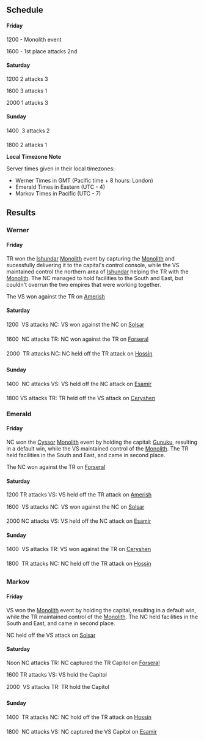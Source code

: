 ## Schedule

#### Friday

1200 - Monolith event

1600 - 1st place attacks 2nd

#### Saturday

1200 2 attacks 3

1600 3 attacks 1

2000 1 attacks 3

#### Sunday

1400  3 attacks 2

1800 2 attacks 1

<b>Local Timezone Note</b>

Server times given in their local timezones:

- Werner Times in GMT (Pacific time + 8 hours: London)
- Emerald Times in Eastern (UTC - 4)
- Markov Times in Pacific (UTC - 7)

## Results

### Werner

#### Friday

TR won the [Ishundar](../locations/Ishundar.md) [Monolith](../items/Monolith.md)
event by capturing the [Monolith](../items/Monolith.md) and sucessfully
delivering it to the capital's control console, while the VS maintained control
the northern area of [Ishundar](../locations/Ishundar.md) helping the TR with
the [Monolith](../items/Monolith.md). The NC managed to hold facilities to the
South and East, but couldn't overrun the two empires that were working together.

The VS won against the TR on [Amerish](../locations/Amerish.md)

#### Saturday

1200  VS attacks NC: VS won against the NC on [Solsar](../locations/Solsar.md)

1600  NC attacks TR: NC won against the TR on
[Forseral](../locations/Forseral.md)

2000  TR attacks NC: NC held off the TR attack on
[Hossin](../locations/Hossin.md)

#### Sunday

1400  NC attacks VS: VS held off the NC attack on
[Esamir](../locations/Esamir.md)

1800 VS attacks TR: TR held off the VS attack on
[Ceryshen](../locations/Ceryshen.md)

### Emerald

#### Friday

NC won the [Cyssor](../locations/Cyssor.md) [Monolith](../items/Monolith.md)
event by holding the capital: [Gunuku](../facilities/Gunuku.md), resulting in a
default win, while the VS maintained control of the
[Monolith](../items/Monolith.md). The TR held facilities in the South and East,
and came in second place.

The NC won against the TR on [Forseral](../locations/Forseral.md)

#### Saturday

1200 TR attacks VS: VS held off the TR attack on
[Amerish](../locations/Amerish.md)

1600  VS attacks NC: VS won against the NC on [Solsar](../locations/Solsar.md)

2000 NC attacks VS: VS held off the NC attack on
[Esamir](../locations/Esamir.md)

#### Sunday

1400  VS attacks TR: VS won against the TR on
[Ceryshen](../locations/Ceryshen.md)

1800  TR attacks NC: NC held off the TR attack on
[Hossin](../locations/Hossin.md)

### Markov

#### Friday

VS won the [Monolith](../items/Monolith.md) event by holding the capital,
resulting in a default win, while the TR maintained control of the
[Monolith](../items/Monolith.md). The NC held facilities in the South and East,
and came in second place.

NC held off the VS attack on [Solsar](../locations/Solsar.md)

#### Saturday

Noon NC attacks TR: NC captured the TR Capitol on
[Forseral](../locations/Forseral.md)

1600 TR attacks VS: VS hold the Capitol

2000  VS attacks TR: TR hold the Capitol

#### Sunday

1400  TR attacks NC: NC hold off the TR attack on
[Hossin](../locations/Hossin.md)

1800  NC attacks VS: NC captured the VS Capitol on
[Esamir](../locations/Esamir.md)

<!--[Category:Events](Category:Events.md)-->
